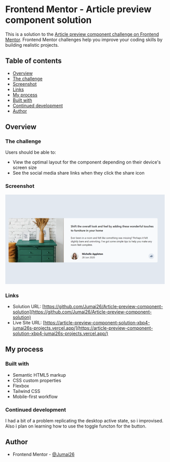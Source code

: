 # Frontend Mentor - Article preview component solution

This is a solution to the [Article preview component challenge on Frontend Mentor](https://www.frontendmentor.io/challenges/article-preview-component-dYBN_pYFT). Frontend Mentor challenges help you improve your coding skills by building realistic projects.

## Table of contents

  - [Overview](#overview)
  - [The challenge](#the-challenge)
  - [Screenshot](#screenshot)
  - [Links](#links)
  - [My process](#my-process)
  - [Built with](#built-with)
  - [Continued development](#continued-development)
  - [Author](#author)

## Overview

### The challenge

Users should be able to:

- View the optimal layout for the component depending on their device's screen size
- See the social media share links when they click the share icon

### Screenshot

![](images/screenshot.png)

### Links

- Solution URL: [https://github.com/Jumai26/Article-preview-component-solution](https://github.com/Jumai26/Article-preview-component-solution)
- Live Site URL: [https://article-preview-component-solution-xbp4-jumai26s-projects.vercel.app/](https://article-preview-component-solution-xbp4-jumai26s-projects.vercel.app/)

## My process

### Built with

- Semantic HTML5 markup
- CSS custom properties
- Flexbox
- Tailwind CSS
- Mobile-first workflow

### Continued development

I had a bit of a problem replicating the desktop active state, so i improvised. Also i plan on learning how to use the toggle functon for the button.

## Author
- Frontend Mentor - [@Jumai26](https://www.frontendmentor.io/profile/Jumai26)
